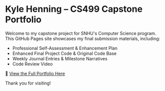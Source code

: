 # Kyle Henning – CS499 Capstone Portfolio

Welcome to my capstone project for SNHU's Computer Science program. This GitHub Pages site showcases my final submission materials, including:

- Professional Self-Assessment & Enhancement Plan
- Enhanced Final Project Code & Original Code Base
- Weekly Journal Entries & Milestone Narratives
- Code Review Video

🔗 [View the Full Portfolio Here](https://khenning-snhu.github.io/)

Thank you for visiting!
